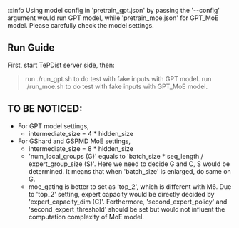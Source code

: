 :::info
Using model config in 'pretrain_gpt.json' by passing the '--config' argument
would run GPT model, while 'pretrain_moe.json' for GPT_MoE model. Please
carefully check the model settings.

## Run Guide
First, start TePDist server side, then:

> run ./run_gpt.sh to do test with fake inputs with GPT model.
> run ./run_moe.sh to do test with fake inputs with GPT_MoE model.

## TO BE NOTICED:
- For GPT model settings,
    - intermediate_size = 4 * hidden_size
- For GShard and GSPMD MoE settings,
    - intermediate_size = 8 * hidden_size
    - 'num_local_groups (G)' equals to
          'batch_size * seq_length / expert_group_size (S)'.
      Here we need to decide G and C, S would be determined. It means that
      when 'batch_size' is enlarged, do same on G.
    - moe_gating is better to set as 'top_2', which is different with M6.
      Due to 'top_2' setting, expert capacity would be directly decided by
      'expert_capacity_dim (C)'. Ferthermore, 'second_expert_policy' and
      'second_expert_threshold' should be set but would not influent the
      computation complexity of MoE model.

